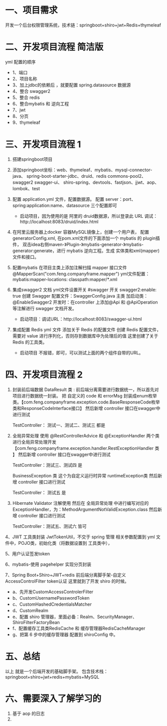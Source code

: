 # 一、项目需求
开发一个后台权限管理系统，技术链：springboot+shiro+jwt+Redis+thymeleaf

# 二、开发项目流程 简洁版
yml 配置的顺序

* 1、端口
* 2、项目名称
* 3、加上jdbc的依赖后 ，就要配置 spring.datasource 数据源
* 4、整合 swagger2
* 5、整合 redis
* 6、整合mybatis 和 逆向工程
* 7、jwt
* 8、分页
* 9、thymeleaf


# 三、开发项目流程 1
1. 搭建springboot项目
2. 添加springboot坐标：web、thymeleaf、mybatis、mysql-connector-java、
    spring-boot-starter-jdbc、druid、redis commons-pool2、swagger2 swagger-ui、
    shiro-spring、devtools、fastjson、jjwt、aop、lombok、test
   
3. 配置 application.yml 文件，配置数据源。 配置 server：port、spring:application:name、datasource 三个配置即可
   * 启动项目，因为使用的是 阿里的 druid数据源，所以登录此 URL 调试：http://localhost:8083/druid/index.html

4. 在阿里云服务器上docker 容器MySQL镜像上，创建一个用户表，
   配置 generatorConfig.xml, 在pom.xml文件的下面添加一个 mybatis 的 plugin插件，
   双击idea右侧maven-》Plugin-》mybatis-generator-》mybatis-generator:generate，进行 mybatis 逆向工程。生成 实体类和xml(mapper)文件和接口。
   
5. 配置mybatis
   在项目主类上添加注解扫描 mapper 接口文件 @MapperScan("com.feng.companyframe.mapper")
    yml文件配置：mybatis:mapper-locations: classpath:mapper/*.xml

6. 集成swagger2 文档
   yml文件设置开关 #swagger 开关 swagger2:enable: true
   创建 Swagger 配置文件：SwaggerConﬁg.java
   主类 加启动类：@EnableSwagger2 
   开发时：在controller 上添加@Api 和 @ApiOperation 等注解进行 swagger 文档开发。
   * 启动项目：调试URL：http://localhost:8083/swagger-ui.html
   
7. 集成配置 Redis
   yml 文件 添加关于 Redis 的配置文件
   创建 Redis 配置文件，需要对 value 进行序列化，否则存到数据库中为处理后的值
   这里创建了关于 Redis 的工具类。
   * 启动项目 不报错，即可，可以测试上面的两个组件自带的URL。

# 四、开发项目流程 2

1. 封装前后端数据 DataResult 类 : 前后端分离需要进行数据统一，所以首先对项目进行数据统一封装。
   把 自定义的 code 和 errorMsg 封装成enum枚举类。【com.feng.companyframe.exception.code.BaseResponseCode枚举类和ResponseCodeInterface接口】
   然后新增 controller 接口在swagger中进行测试
   
   TestController： 测试一、测试二、测试三 都是
   
2. 全局异常处理
   使用 @RestControllerAdvice 和 @ExceptionHandler 两个类进行全局异常处理开发
   【com.feng.companyframe.exception.handler.RestExceptionHandler 类 】
   然后新增 controller 接口在swagger中进行测试
   
   TestController：测试三、测试四 是
   
   BusinessException 类 这个为自定义运行时异常 runtimeException类
   然后新增 controller 接口进行测试
   
   TestController： 测试五 是
   
3. Hibernate Validator 注解使用
   然后在 全局异常处理 中进行编写对应的 ExceptionHandler，为：MethodArgumentNotValidException.class
   然后新增 controller 接口进行测试
   
   TestController：测试五、测试六 皆可

4、JWT
   工具类封装 JwtTokenUtil，不交于 spring 管理
   相关参数配置到 yml 文件中，POJO类，初始化类（将数据设置到 工具类中），
   
5、用户认证签发token
   
6、mybatis-使用 pagehelper 实现分页封装
   
7、Spring Boot+Shiro+JWT+redis 前后端分离脚手架-自定义AccessControlFilter token认证
   这里就到了开发 shiro 的时候。
   * a、先开发CustomAccessControlerFilter
   * b、CustomUsernamePasswordToken
   * c、CustomHashedCredentialsMatcher
   * d、CustomRealm
   * e、配置 shiro 管理器，里面必备：Realm、SecurityManager、ShiroFilterFactoryBean
   * f、配置缓存工具类RedisCache 和 缓存管理器RedisCacheManager
   * g、把第 6 步中的缓存管理器 配置到 shiroConfig 中。

# 五、总结
以上 就是一个后端开发的基础脚手架。
包含技术栈：springboot+shiro+jwt+redis+mybatis+MySQL


   
   
# 六、需要深入了解学习的 
1. 基于 aop 的日志   
2. 